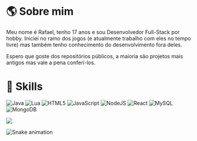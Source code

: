 # 🌎 Sobre mim

Meu nome é Rafael, tenho 17 anos e sou Desenvolvedor Full-Stack por hobby. Iniciei no ramo dos jogos (e atualmente trabalho com eles no tempo livre) mas também tenho conhecimento do desenvolvimento fora deles.

Espero que goste dos repositórios públicos, a maioria são projetos mais antigos mas vale a pena conferí-los.

# 🚀 Skills

![Java](https://img.shields.io/badge/Java-ED8B00?style=for-the-badge&logo=java&logoColor=white)
![Lua](https://img.shields.io/badge/lua-%232C2D72.svg?style=for-the-badge&logo=lua&logoColor=white)
![HTML5](https://img.shields.io/badge/HTML5-E34F26?style=for-the-badge&logo=html5&logoColor=white)
![JavaScript](https://img.shields.io/badge/javascript-%23323330.svg?style=for-the-badge&logo=javascript&logoColor=%23F7DF1E)
![NodeJS](https://img.shields.io/badge/node.js-6DA55F?style=for-the-badge&logo=node.js&logoColor=white)
![React](https://img.shields.io/badge/React-20232A?style=for-the-badge&logo=react&logoColor=61DAFB)
![MySQL](https://img.shields.io/badge/mysql-%2300f.svg?style=for-the-badge&logo=mysql&logoColor=white)
![MongoDB](https://img.shields.io/badge/MongoDB-%234ea94b.svg?style=for-the-badge&logo=mongodb&logoColor=white)

<picture>
	<source 
	srcset="https://github-readme-stats.vercel.app/api?username=HeyyCzer&show_icons=true&count_private=true&include_all_commits=true&locale=pt-br&theme=react"
	media="(prefers-color-scheme: dark)"
	/>
	<source
	srcset="https://github-readme-stats.vercel.app/api?username=HeyyCzer&show_icons=true&count_private=true&include_all_commits=true&locale=pt-br"
	media="(prefers-color-scheme: light), (prefers-color-scheme: no-preference)"
	/>
	<img src="https://github-readme-stats.vercel.app/api?username=HeyyCzer&show_icons=true&count_private=true&include_all_commits=true&locale=pt-br" />
</picture>

![Snake animation](https://github.com/HeyyCzer/HeyyCzer/blob/output/github-contribution-grid-snake.svg)
